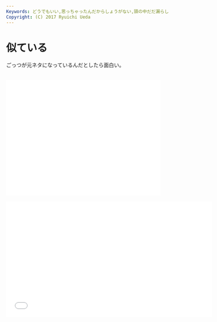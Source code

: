 ```yaml
---
Keywords: どうでもいい,思っちゃったんだからしょうがない,頭の中だだ漏らし
Copyright: (C) 2017 Ryuichi Ueda
---
```


# 似ている
ごっつが元ネタになっているんだとしたら面白い。<br />
<br />
<iframe width="420" height="315" src="//www.youtube.com/embed/qAi7v38Pu5g" frameborder="0" allowfullscreen></iframe><br />
<br />
<iframe width="560" height="315" src="//www.youtube.com/embed/paHGjIe2Wms" frameborder="0" allowfullscreen></iframe>
